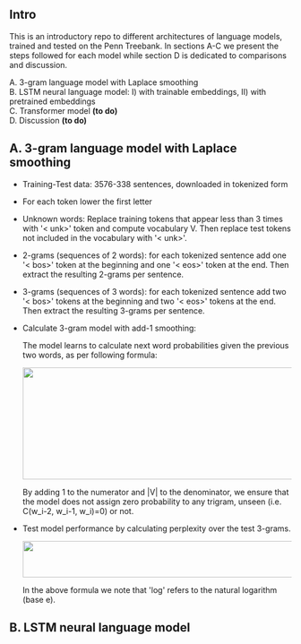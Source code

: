 ## Intro
This is an introductory repo to different architectures of language models, trained and tested on the Penn Treebank. In sections A-C we present the steps followed for each model while section D is dedicated to comparisons and discussion.

  A. 3-gram language model with Laplace smoothing <br>
  B. LSTM neural language model: I) with trainable embeddings, II) with pretrained embeddings <br>
  C. Transformer model **(to do)** <br>
  D. Discussion **(to do)**

## A. 3-gram language model with Laplace smoothing
- Training-Test data: 3576-338 sentences, downloaded in tokenized form    
- For each token lower the first letter
- Unknown words: Replace training tokens that appear less than 3 times with '< unk>' token and compute vocabulary V.
  Then replace test tokens not included in the vocabulary with '< unk>'.
- 2-grams (sequences of 2 words): for each tokenized sentence add one '< bos>' token at the beginning and one '< eos>' token at the end. Then extract the resulting 2-grams per sentence.
- 3-grams (sequences of 3 words): for each tokenized sentence add two '< bos>' tokens at the beginning and two '< eos>' tokens at the end. Then extract the resulting 3-grams per sentence.
- Calculate 3-gram model with add-1 smoothing:

  The model learns to calculate next word probabilities given the previous two words, as per following formula:
   <p align="center">
     <img src="https://github.com/vggls/language_models/assets/55101427/bc95e121-3e6b-4d77-9992-64e4a3fb3359.png" height="200" width="600" />
   </p>
  By adding 1 to the numerator and |V| to the denominator, we ensure that the model does not assign zero probability to any trigram, unseen (i.e. C(w_i-2, w_i-1, w_i)=0) or not.
- Test model performance by calculating perplexity over the test 3-grams.

   <p align="center">
     <img src="https://github.com/vggls/language_models/assets/55101427/cb5e3128-1ee2-4582-968a-c279f4d52a62.png" height="65" width="520" />
   </p>

  In the above formula we note that 'log' refers to the natural logarithm (base e).

## B. LSTM neural language model
